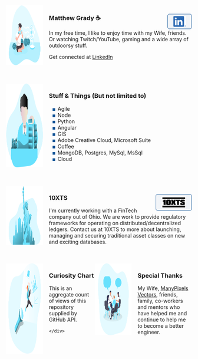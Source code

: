 <div class="row">
	<img class="row-logo" src="./Watermelon_Monochromatic.svg">
	<div class="row-item"><h3>Matthew Grady ☕ <a href = "https://linkedin.com/in/matthew-grady-7b752a16"><img src="./LI-In-Bug.png" style=" float: right; max-width: 66px;
    padding: 5px 15px;
    border: 1px solid #155799; 
    background: rgba(21, 87, 153, .05);
    border-radius: 5px; max-height: 29.06px;"></a></h3> 
<div id="about"></div>

In my free time, I like to enjoy time with my Wife, friends. Or watching Twitch/YouTube, gaming and a wide array of outdoorsy stuff.

Get connected at <a href="https://linkedin.com/in/matthew-grady-7b752a16">LinkedIn</a>
	</div>
</div>

<script>
 
document.getElementById("about").innerHTML = "Hi, I'm Matthew. I do solo and agile full-stack stuff and things from behind a monitor ( or 2, or 3 ).";

const header = document.getElementsByTagName("header");
window.onwheel = function(event) {headerScrollFunction(event)};
 
function headerScrollFunction(event) {
  if (document.documentElement.scrollTop > 10 && event.deltaY > 0) {

   header[0].classList.remove('expand');
   header[0].classList.add('collapse');

  } 
 else if (document.documentElement.scrollTop < 10 && event.deltaY < 0) {

    header[0].classList.remove('collapse');
    header[0].classList.add('expand');
    window.scrollTo(0,0);

 }
}
</script>

<style>
 
 body {
  scroll-snap-type: y mandatory;
 }
 
 header {
 scroll-snap-align: start;
 }
 
 #content {
 scroll-snap-align: start;
 }
 
 #about {
 scroll-snap-align: start;
 }
 
 #stuff--things-but-not-limited-to {
 scroll-snap-align: start;
 }
 
 #10xts {
 scroll-snap-align: start;
 }

 #curiosity-chart {
 scroll-snap-align: start;
 }
 
.row {
 display: flex;
 margin-bottom: 50px;
}

.row-logo {
 width: 100px;
 margin-right: 1rem;
}

.row-item {

}

ul li { 
  list-style-image: radial-gradient(circle, #155799,  #155799);
  list-style-border: 1px solid #155799;
}
	
.collapse {
  display: flex;
  justify-content: center;
  align-items: center;
  animation: collapse .5s ease forwards;
 
}

.collapse .project-name {
 font-size: 12px;
}

.collapse a.btn {
 display: none;
}
 
.expand {
 animation: expand .5s ease forwards;
 padding-top: 80px;
 padding-bottom: 80px;
}
 
.bottom-left {
  position: fixed;
  bottom: 18px;
  left: -10px;
 }
 
 .top-right {
  position: fixed;
  top: 60px;
  right: 00px;
 }
 
 .page-header {
  background-image: linear-gradient(
  120deg, #155799, #fff);
  position: sticky;
  top: 0px;
  padding-top: 80px;
  padding-bottom: 80px;
 }
 
 .main-content h1, .main-content h2, .main-content h3, .main-content h4, .main-content h5, .main-content h6 {
  color:  #155799;
 }
 
  @keyframes collapse {
   from {
   padding-top: 80px;
   padding-bottom: 80px;
   }
   to {
   padding-top: 2px;
   padding-bottom: 2px;
   }
 }

 @keyframes expand {
   from {
    padding-top: 2px;
    padding-bottom: 2px;
   }
   to {
    padding-top: 80px;
    padding-bottom: 80px;
   }
 }
</style>

<div class="row">
	<img class="row-logo" src="./Data Arranging_Monochromatic.svg">
	<div class="row-item"><h3>Stuff & Things (But not limited to)</h3> 
<ul>
  <li>Agile</li>
  <li>Node</li>
  <li>Python</li>
  <li>Angular</li>
  <li>GIS</li>
  <li>Adobe Creative Cloud, Microsoft Suite</li>
  <li>Coffee</li>
  <li>MongoDB, Postgres, MySql, MsSql</li>
  <li>Cloud</li>
</ul>  
	</div>
</div>

<div class="row">
	<img class="row-logo" src="./Statue of liberty_Monochromatic.svg">
	<div class="row-item"><h3>10XTS <a href = "mailto: info@10xts.com"><img src="./10xts.png" style=" float: right; max-width: 66px;
    padding: 5px 15px;
    border: 1px solid #155799; 
    background: rgba(21, 87, 153, .05);
    border-radius: 5px;"></a></h3> 
I'm currently working with a FinTech company out of Ohio. We are work to provide regulatory frameworks for operating on distributed/decentralized ledgers. Contact us at 10XTS to more about launching, managing and securing traditional asset classes on new and exciting databases. 
	</div>
</div>


<script src="https://d3js.org/d3.v3.min.js"></script>
<script>

// Set the dimensions of the canvas / graph
var	margin = {top: 30, right: 20, bottom: 30, left: 50},
	width = 600 - margin.left - margin.right,
	height = 270 - margin.top - margin.bottom;
 
// Parse the date / time
var	parseDate = d3.time.format("%d-%b-%y").parse;
 
// Set the ranges
var	x = d3.time.scale().range([0, width]);
var	y = d3.scale.linear().range([height, 0]);
 
// Define the axes
var	xAxis = d3.svg.axis().scale(x)
	.orient("bottom").ticks(5);
 
var	yAxis = d3.svg.axis().scale(y)
	.orient("left").ticks(5);
 
// Define the line
var	valueline = d3.svg.line()
	.x(function(d) { return x(d.date); })
	.y(function(d) { return y(d.close); });
    
// Adds the svg canvas
var	svg = d3.select("section")
	.append("svg")
		.attr("width", width + margin.left + margin.right)
		.attr("height", height + margin.top + margin.bottom)
	.append("g")
		.attr("transform", "translate(" + margin.left + "," + margin.top + ")");
 
// Get the data
d3.csv("data.csv", function(error, data) {
	data.forEach(function(d) {
		d.date = parseDate(d.date);
		d.close = +d.close;
	});
 
	// Scale the range of the data
	x.domain(d3.extent(data, function(d) { return d.date; }));
	y.domain([0, d3.max(data, function(d) { return d.close; })]);
 
	// Add the valueline path.
	svg.append("path")	
		.attr("class", "line")
		.attr("d", valueline(data));
 
	// Add the X Axis
	svg.append("g")		
		.attr("class", "x axis")
		.attr("transform", "translate(0," + height + ")")
		.call(xAxis);
 
	// Add the Y Axis
	svg.append("g")		
		.attr("class", "y axis")
		.call(yAxis);
 
});

</script>

<style>
path { 
  stroke: steelblue;
	stroke-width: 2;
	fill: none;
}

.axis path,
.axis line {
	fill: none;
	stroke: grey;
	stroke-width: 1;
	shape-rendering: crispEdges;
}
 </style>

<div class="row">
	<img class="row-logo" src="./Spotlight _Monochromatic.svg">
	<div class="row-item"><h3>Curiosity Chart</h3> 
This is an aggregate count of views of this repository supplied by GitHub API. 

	</div>
</div>

<div class="row">
	<img class="row-logo" src="./Brainstorming session _Monochromatic.svg">
	<div class="row-item"><h3>Special Thanks</h3> 
		My Wife, <a href="https://www.manypixels.co/gallery">ManyPixels Vectors</a>, friends, family, co-workers and mentors who have helped me and continue to help me to become a better engineer.
	</div>
</div>

<section id="curiosity-container" class="curiosity-container"></section>
